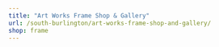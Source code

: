 ```yaml
---
title: "Art Works Frame Shop & Gallery"
url: /south-burlington/art-works-frame-shop-and-gallery/
shop: frame
---
```

